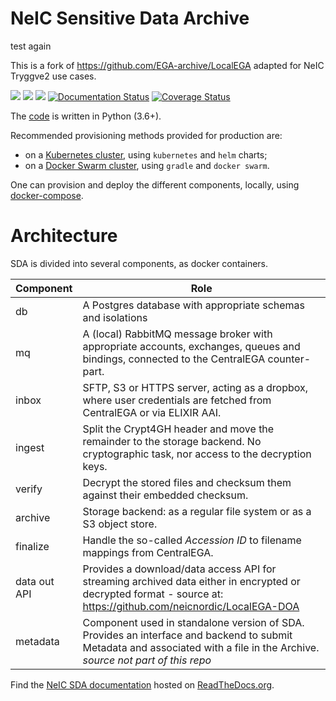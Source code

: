 # NeIC Sensitive Data Archive

test again

This is a fork of https://github.com/EGA-archive/LocalEGA adapted for NeIC Tryggve2 use cases.

![](https://github.com/neicnordic/LocalEGA/workflows/Python%20unit%20tests/badge.svg)
![](https://github.com/neicnordic/LocalEGA/workflows/Python%20style%20check/badge.svg)
![](https://github.com/neicnordic/LocalEGA/workflows/Integration%20Tests/badge.svg)
[![Documentation Status](https://readthedocs.org/projects/neic-sda/badge/?version=latest)](https://neic-sda.readthedocs.io/en/latest/?badge=latest)
[![Coverage Status](https://coveralls.io/repos/github/neicnordic/LocalEGA/badge.svg?branch=HEAD)](https://coveralls.io/github/neicnordic/LocalEGA?branch=HEAD)

The [code](lega) is written in Python (3.6+).

Recommended provisioning methods provided for production are:

* on a [Kubernetes cluster](https://github.com/neicnordic/sda-helm/), using `kubernetes` and `helm` charts;
* on a [Docker Swarm cluster](https://github.com/neicnordic/LocalEGA-deploy-swarm), using `gradle` and `docker swarm`.

One can provision and deploy the different components, locally, using [docker-compose](deploy).

# Architecture

SDA is divided into several components, as docker containers.

| Component     | Role |
|---------------|------|
| db            | A Postgres database with appropriate schemas and isolations |
| mq            | A (local) RabbitMQ message broker with appropriate accounts, exchanges, queues and bindings, connected to the CentralEGA counter-part. |
| inbox         | SFTP, S3 or HTTPS server, acting as a dropbox, where user credentials are fetched from CentralEGA or via ELIXIR AAI. |
| ingest        | Split the Crypt4GH header and move the remainder to the storage backend. No cryptographic task, nor access to the decryption keys. |
| verify        | Decrypt the stored files and checksum them against their embedded checksum. |
| archive       | Storage backend: as a regular file system or as a S3 object store. |
| finalize      | Handle the so-called _Accession ID_ to filename mappings from CentralEGA. |
| data out API  | Provides a download/data access API for streaming archived data either in encrypted or decrypted format - source at: https://github.com/neicnordic/LocalEGA-DOA |
| metadata      | Component used in standalone version of SDA. Provides an interface and backend to submit Metadata and associated with a file in the Archive. _source not part of this repo_ |

Find the [NeIC SDA documentation](https://neic-sda.readthedocs.io) hosted on [ReadTheDocs.org](https://readthedocs.org/).
